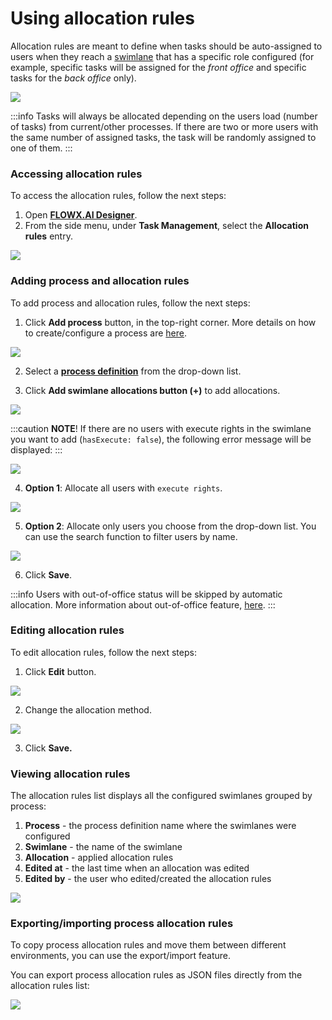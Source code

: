 # Using allocation rules

Allocation rules are meant to define when tasks should be auto-assigned to users when they reach a [swimlane](../../../user-roles-management/swimlanes.md) that has a specific role configured (for example, specific tasks will be assigned for the _front office_ and specific tasks for the _back office_ only).

![](https://s3.eu-west-1.amazonaws.com/docx.flowx.ai/platform-deep-dive/allocation_rules.png)

:::info
Tasks will always be allocated depending on the users load (number of tasks) from current/other processes. If there are two or more users with the same number of assigned tasks, the task will be randomly assigned to one of them.
:::

### Accessing allocation rules

To access the allocation rules, follow the next steps:

1. Open [**FLOWX.AI Designer**](../../../../terms/flowx-ai-designer).
2. From the side menu, under **Task Management**, select the **Allocation rules** entry.

![](https://s3.eu-west-1.amazonaws.com/docx.flowx.ai/platform-deep-dive/access_allocation_rules.png)

### **Adding process and allocation rules**

To add process and allocation rules, follow the next steps:

1. Click **Add process** button, in the top-right corner. More details on how to create/configure a process are [here](../../../../flowx-designer/managing-a-process-flow/creating-a-new-process-definition.md).

![](https://s3.eu-west-1.amazonaws.com/docx.flowx.ai/platform-deep-dive/adding_process_and_allocation.png)

2.  Select a [**process definition**](../../../../building-blocks/process/process-definition.md) from the drop-down list.

3.  Click **Add swimlane allocations button (+)** to add allocations.

![](https://s3.eu-west-1.amazonaws.com/docx.flowx.ai/platform-deep-dive/add_swimlane_allocation.png)

:::caution
**NOTE**! If there are no users with execute rights in the swimlane you want to add (`hasExecute: false`), the following error message will be displayed:
:::

![](https://s3.eu-west-1.amazonaws.com/docx.flowx.ai/platform-deep-dive/add_task_allocation_rules.png)

4.  **Option 1**: Allocate all users with `execute rights`.

![](https://s3.eu-west-1.amazonaws.com/docx.flowx.ai/platform-deep-dive/allocate_execute_rights.png)

5.  **Option 2**: Allocate only users you choose from the drop-down list. You can use the search function to filter users by name.

![](https://s3.eu-west-1.amazonaws.com/docx.flowx.ai/platform-deep-dive/allocate_execute_rights1.png)

6.  Click **Save**.

:::info
Users with out-of-office status will be skipped by automatic allocation. More information about out-of-office feature, [here](using-out-of-office-records).
:::

### Editing allocation rules

To edit allocation rules, follow the next steps:

1. Click **Edit** button.

![](https://s3.eu-west-1.amazonaws.com/docx.flowx.ai/platform-deep-dive/edit_allocation_rules.png)

2.  Change the allocation method.

![](https://s3.eu-west-1.amazonaws.com/docx.flowx.ai/platform-deep-dive/change_allocation_method.gif)

3.  Click **Save.**

### Viewing allocation rules

The allocation rules list displays all the configured swimlanes grouped by process:

1. **Process** - the process definition name where the swimlanes were configured
2. **Swimlane** - the name of the swimlane
3. **Allocation** - applied allocation rules
4. **Edited at** - the last time when an allocation was edited
5. **Edited by** - the user who edited/created the allocation rules

![](https://s3.eu-west-1.amazonaws.com/docx.flowx.ai/platform-deep-dive/view_allocation_rules.png)

### **Exporting/importing process allocation rules**

To copy process allocation rules and move them between different environments, you can use the export/import feature.&#x20;

You can export process allocation rules as JSON files directly from the allocation rules list:

![](https://s3.eu-west-1.amazonaws.com/docx.flowx.ai/platform-deep-dive/export_import_allocations.gif)